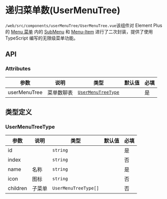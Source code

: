# 递归菜单数(UserMenuTree)

`/web/src/components/userMenuTree/UserMenuTree.vue`该组件对 Element Plus 的 [Menu 菜单](https://element-plus.org/zh-CN/component/menu.html) 内的 [SubMenu](https://element-plus.org/zh-CN/component/menu.html#submenu-api) 和 [Menu-Item](https://element-plus.org/zh-CN/component/menu.html#menu-item-api) 进行了二次封装，提供了使用 TypeScript 编写的无限级菜单功能。

## API

### Attributes

| 参数         | 说明       | 类型                                    | 默认值 | 必填 |
| ------------ | ---------- | --------------------------------------- | ------ | ---- |
| userMenuTree | 菜单数聊表 | [`UserMenuTreeType`](#usermenutreetype) |        | 是   |

## 类型定义

### UserMenuTreeType

| 参数     | 说明   | 类型                 | 默认值 | 必填 |
| -------- | ------ | -------------------- | ------ | ---- |
| id       |        | `string`             |        | 是   |
| index    |        | `string`             |        | 否   |
| name     | 名称   | `string`             |        | 是   |
| icon     | 图标   | `string`             |        | 否   |
| children | 子菜单 | `UserMenuTreeType[]` |        | 否   |
